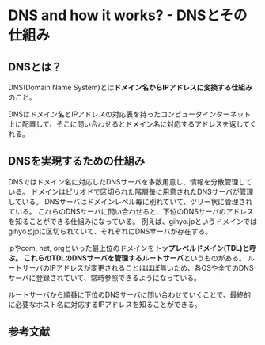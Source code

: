 # DNS and how it works? - DNSとその仕組み
## DNSとは？
DNS(Domain Name System)とは**ドメイン名からIPアドレスに変換する仕組み**のこと。

DNSはドメイン名とIPアドレスの対応表を持ったコンピュータインターネット上に配置して、そこに問い合わせるとドメイン名に対応するアドレスを返してくれる。

## DNSを実現するための仕組み
DNSではドメイン名に対応したDNSサーバを多数用意し、情報を分散管理している。
ドメインはピリオドで区切られた階層毎に用意されたDNSサーバが管理している。
DNSサーバはドメインレベル毎に別れていて、ツリー状に管理されている。
これらのDNSサーバに問い合わせると、下位のDNSサーバのアドレスを知ることができる仕組みになっている。
例えば、gihyo.jpというドメインではgihyoとjpに区切られていて、それぞれにDNSサーバが存在する。

jpやcom, net, orgといった最上位のドメインを**トップレベルドメイン(TDL)**と呼ぶ。
これらのTDLのDNSサーバを管理する**ルートサーバ**というものがある。
ルートサーバのIPアドレスが変更されることはほぼ無いため、各OSや全てのDNSサーバに登録されていて、常時参照できるようになっている。

ルートサーバから順番に下位のDNSサーバに問い合わせていくことで、最終的に必要なホスト名に対応するIPアドレスを知ることができる。


## 
## 
## 
## 
## 参考文献
